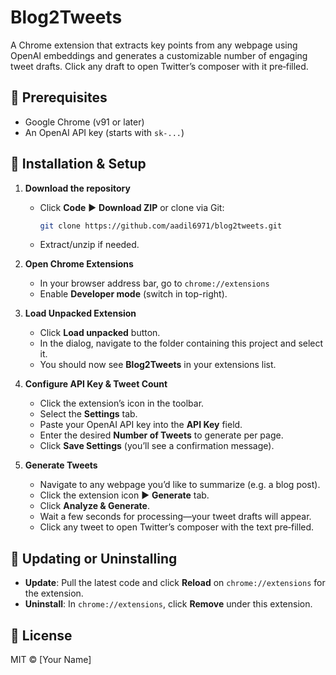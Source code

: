 # Blog2Tweets

A Chrome extension that extracts key points from any webpage using OpenAI embeddings and generates a customizable number of engaging tweet drafts. Click any draft to open Twitter’s composer with it pre‑filled.

## 🔧 Prerequisites

* Google Chrome (v91 or later)
* An OpenAI API key (starts with `sk-...`)

## 🚀 Installation & Setup

1. **Download the repository**

   * Click **Code** ▶ **Download ZIP** or clone via Git:

     ```bash
     git clone https://github.com/aadil6971/blog2tweets.git
     ```
   * Extract/unzip if needed.

2. **Open Chrome Extensions**

   * In your browser address bar, go to `chrome://extensions`
   * Enable **Developer mode** (switch in top-right).

3. **Load Unpacked Extension**

   * Click **Load unpacked** button.
   * In the dialog, navigate to the folder containing this project and select it.
   * You should now see **Blog2Tweets** in your extensions list.

4. **Configure API Key & Tweet Count**

   * Click the extension’s icon in the toolbar.
   * Select the **Settings** tab.
   * Paste your OpenAI API key into the **API Key** field.
   * Enter the desired **Number of Tweets** to generate per page.
   * Click **Save Settings** (you’ll see a confirmation message).

5. **Generate Tweets**

   * Navigate to any webpage you’d like to summarize (e.g. a blog post).
   * Click the extension icon ▶ **Generate** tab.
   * Click **Analyze & Generate**.
   * Wait a few seconds for processing—your tweet drafts will appear.
   * Click any tweet to open Twitter’s composer with the text pre‑filled.

## 🔄 Updating or Uninstalling

* **Update**: Pull the latest code and click **Reload** on `chrome://extensions` for the extension.
* **Uninstall**: In `chrome://extensions`, click **Remove** under this extension.

## 📝 License

MIT © \[Your Name]
